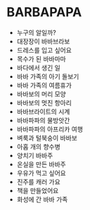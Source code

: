# BARBAPAPA
* 누구의 알일까?
* 대장장이 바바브라보
* 드레스를 입고 싶어요
* 목수가 된 바바마마
* 바다에서 생긴 일
* 바바 가족의 아기 돌보기
* 바바 가족의 여름휴가
* 바바보의 머리 모양
* 바바보의 멋진 항아리
* 바바브라이트의 시계
* 바바파파의 물방앗간
* 바바파파의 아프리카 여행
* 벼룩과 털북숭이 바바보
* 아홉 개의 향수병
* 양치기 바바주
* 온실을 만든 바바주
* 우유가 먹고 싶어요
* 진주를 캐러 가요
* 책을 만들었어요
* 화성에 간 바바 가족
